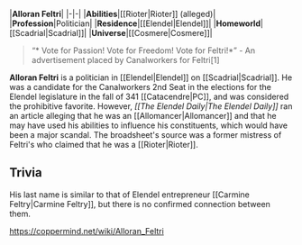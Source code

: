 |**Alloran Feltri**|
|-|-|
|**Abilities**|[[Rioter\|Rioter]] (alleged)|
|**Profession**|Politician|
|**Residence**|[[Elendel\|Elendel]]|
|**Homeworld**|[[Scadrial\|Scadrial]]|
|**Universe**|[[Cosmere\|Cosmere]]|

>“* Vote for Passion! Vote for Freedom! Vote for Feltri!*”
\- An advertisement placed by Canalworkers for Feltri[1]


**Alloran Feltri** is a politician in [[Elendel\|Elendel]] on [[Scadrial\|Scadrial]].
He was a candidate for the Canalworkers 2nd Seat in the elections for the Elendel legislature in the fall of 341 [[Catacendre\|PC]], and was considered the prohibitive favorite. However, *[[The Elendel Daily\|The Elendel Daily]]* ran an article alleging that he was an [[Allomancer\|Allomancer]] and that he may have used his abilities to influence his constituents, which would have been a major scandal. The broadsheet's source was a former mistress of Feltri's who claimed that he was a [[Rioter\|Rioter]].

## Trivia
His last name is similar to that of Elendel entrepreneur [[Carmine Feltry\|Carmine Feltry]], but there is no confirmed connection between them.


https://coppermind.net/wiki/Alloran_Feltri